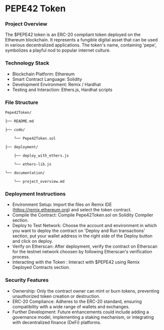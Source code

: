 # PEPE42 Token

### Project Overview
The $PEPE42 token is an ERC-20 compliant token deployed on the Ethereum blockchain. It represents a fungible digital asset that can be used in various decentralized applications. The token's name, containing 'pepe', symbolizes a playful nod to popular internet culture.

### Technology Stack
+ Blockchain Platform: Ethereum
+ Smart Contract Language: Solidity
+ Development Environment: Remix / Hardhat
+ Testing and Interaction: Ethers.js, Hardhat scripts

### File Structure
    Pepe42Token/

    ├── README.md

    ├── code/

        └── Pepe42Token.sol

    ├── deployment/

        ├── deploy_with_ethers.js

        └── ethers-lib.js

    └── documentation/

        └── project_overview.md


### Deployment Instructions
+ Environment Setup: Import the files on Remix IDE (https://remix.ethereum.org) and select the token contract.
+ Compile the Contract: Compile Pepe42Token.sol on Solidity Compiler section.
+ Deploy to Test Network: Choose the account and environment in which you want to deploy the contract on 'Deploy and Run transactions' section, put your wallet address in the right side of the Deploy button and click on deploy.
+ Verify on Etherscan: After deployment, verify the contract on Etherscan for the testnet network choosen by following Etherscan's verification process.
+ Interacting with the Token : Interact with $PEPE42 using Remix Deployed Contracts section.
  
### Security Features
+ Ownership: Only the contract owner can mint or burn tokens, preventing unauthorized token creation or destruction.
+ ERC-20 Compliance: Adheres to the ERC-20 standard, ensuring compatibility with a wide range of wallets and exchanges.
+ Further Development: Future enhancements could include adding a governance model, implementing a staking mechanism, or integrating with decentralized finance (DeFi) platforms.
